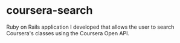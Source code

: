# coursera-search
Ruby on Rails application I developed that allows the user to search Coursera's classes using the Coursera Open API.
